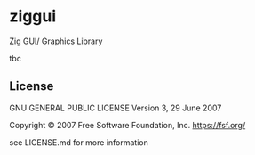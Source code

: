 # ziggui
Zig GUI/ Graphics Library

tbc

## License

GNU GENERAL PUBLIC LICENSE
Version 3, 29 June 2007

Copyright © 2007 Free Software Foundation, Inc. <https://fsf.org/>

 see LICENSE.md for more information
